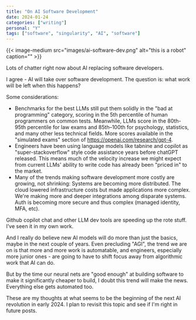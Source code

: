 ```yaml
---
title: "On AI Software Development"
date: 2024-01-24
categories: ["writing"]
personal: "Y"
tags: ["software", "singularity", "AI", "software"]
---
```


{{< image-medium
    src="images/ai-software-dev.png"
    alt="this is a robot"
    caption="" >}}

Lots of chatter right now about AI replacing software developers.

I agree - AI will take over software development. The question is: what work will be left when this happens?

<!--more-->

Some considerations:

- Benchmarks for the best LLMs still put them solidly in the "bad at programming" category, scoring in the 5th percentile of human programmers on common tests. Meanwhile, LLMs score in the 80th-95th percentile for law exams and 85th–100th for psychology, statistics, and many other less technical fields. More scores available in the "simulated exams" section of https://openai.com/research/gpt-4.
- Engineers have been using language models like tabnine and copilot as "super-stackoverflow" style code assistance years before chatGPT released. This means much of the velocity increase we might expect from current LLMs' ability to write code has already been "priced in" to the market.
- Many of the trends making software development more costly are growing, not shrinking: Systems are becoming more distributed. The cloud lowered infrastructure costs but made applications more complex. We're making more and deeper integrations among disparate systems. Auth is becoming more secure and thus complex (managed identity, MFA, etc).

Github copilot chat and other LLM dev tools are speeding up the rote stuff. I’ve seen it in my own work.

And I really do believe new AI models will do more than just the basics, maybe in the next couple of years. Even precluding "AGI", the trend we are on is that more and more work is automatable, and engineers, especially more junior ones - are going to have to shift focus away from algorithmic work that AI can do.

But by the time our neural nets are "good enough" at building software to make it significantly cheaper to build, I doubt this trend will make the news. Everything else gets automated too.

These are my thoughts at what seems to be the beginning of the next AI revolution in early 2024. I plan to revisit this topic and see if I'm right in future posts.
